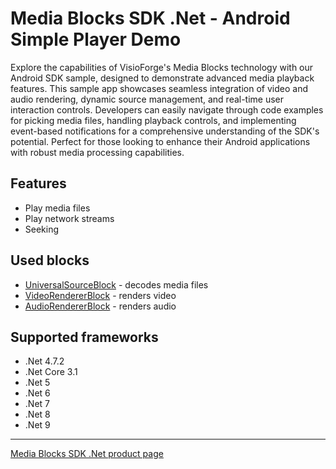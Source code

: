 # Media Blocks SDK .Net - Android Simple Player Demo

Explore the capabilities of VisioForge's Media Blocks technology with our Android SDK sample, designed to demonstrate advanced media playback features. This sample app showcases seamless integration of video and audio rendering, dynamic source management, and real-time user interaction controls. Developers can easily navigate through code examples for picking media files, handling playback controls, and implementing event-based notifications for a comprehensive understanding of the SDK's potential. Perfect for those looking to enhance their Android applications with robust media processing capabilities.

## Features

- Play media files
- Play network streams
- Seeking

## Used blocks

- [UniversalSourceBlock](https://www.visioforge.com/help/docs/dotnet/mediablocks/Sources/UniversalSourceBlock/) - decodes media files
- [VideoRendererBlock](https://www.visioforge.com/help/docs/dotnet/mediablocks/VideoRendering/) - renders video
- [AudioRendererBlock](https://www.visioforge.com/help/docs/dotnet/mediablocks/AudioRendering/) - renders audio

## Supported frameworks

- .Net 4.7.2
- .Net Core 3.1
- .Net 5
- .Net 6
- .Net 7
- .Net 8
- .Net 9

---

[Media Blocks SDK .Net product page](https://www.visioforge.com/media-blocks-sdk)
